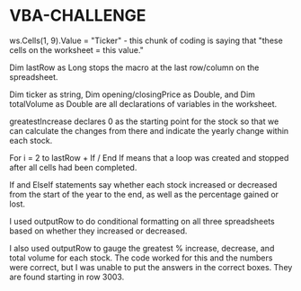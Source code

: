 # VBA-CHALLENGE
ws.Cells(1, 9).Value = "Ticker" - this chunk of coding is saying that "these cells on the worksheet = this value."

Dim lastRow as Long stops the macro at the last row/column on the spreadsheet.

Dim ticker as string, Dim opening/closingPrice as Double, and Dim totalVolume as Double are all declarations of variables in the worksheet.

greatestIncrease declares 0 as the starting point for the stock so that we can calculate the changes from there and indicate the yearly change within each stock.

For i = 2 to lastRow  + If / End If means that a loop was created and stopped after all cells had been completed.

If and ElseIf statements say whether each stock increased or decreased from the start of the year to the end, as well as the percentage gained or lost.

I used outputRow to do conditional formatting on all three spreadsheets based on whether they increased or decreased.

I also used outputRow to gauge the greatest % increase, decrease, and total volume for each stock. The code worked for this and the numbers were correct, but I was unable to put the answers in the correct boxes. They are found starting in row 3003.
